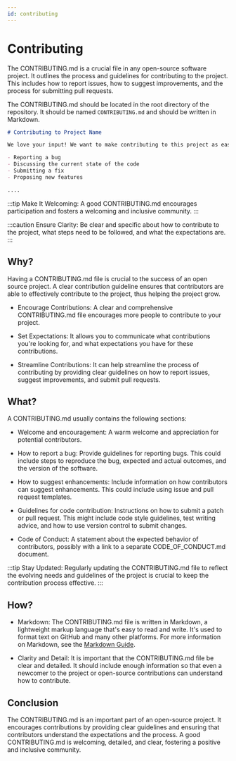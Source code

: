 ```yaml
---
id: contributing
---
```


# Contributing

The CONTRIBUTING.md is a crucial file in any open-source software project. It outlines the process and guidelines for contributing to the project. This includes how to report issues, how to suggest improvements, and the process for submitting pull requests.

The CONTRIBUTING.md should be located in the root directory of the repository. It should be named `CONTRIBUTING.md` and should be written in Markdown.

```markdown title="/CONTRIBUTING.md"
# Contributing to Project Name

We love your input! We want to make contributing to this project as easy and transparent as possible, whether it's:

- Reporting a bug
- Discussing the current state of the code
- Submitting a fix
- Proposing new features

....
```

:::tip
Make It Welcoming: A good CONTRIBUTING.md encourages participation and fosters a welcoming and inclusive community.
:::

:::caution
Ensure Clarity: Be clear and specific about how to contribute to the project, what steps need to be followed, and what the expectations are.
:::

## Why?

Having a CONTRIBUTING.md file is crucial to the success of an open source project. A clear contribution guideline ensures that contributors are able to effectively contribute to the project, thus helping the project grow.

- Encourage Contributions: A clear and comprehensive CONTRIBUTING.md file encourages more people to contribute to your project.

- Set Expectations: It allows you to communicate what contributions you're looking for, and what expectations you have for these contributions.

- Streamline Contributions: It can help streamline the process of contributing by providing clear guidelines on how to report issues, suggest improvements, and submit pull requests.

## What?

A CONTRIBUTING.md usually contains the following sections:

- Welcome and encouragement: A warm welcome and appreciation for potential contributors.

- How to report a bug: Provide guidelines for reporting bugs. This could include steps to reproduce the bug, expected and actual outcomes, and the version of the software.

- How to suggest enhancements: Include information on how contributors can suggest enhancements. This could include using issue and pull request templates.

- Guidelines for code contribution: Instructions on how to submit a patch or pull request. This might include code style guidelines, test writing advice, and how to use version control to submit changes.

- Code of Conduct: A statement about the expected behavior of contributors, possibly with a link to a separate CODE_OF_CONDUCT.md document.

:::tip
Stay Updated: Regularly updating the CONTRIBUTING.md file to reflect the evolving needs and guidelines of the project is crucial to keep the contribution process effective.
:::

## How?

- Markdown: The CONTRIBUTING.md file is written in Markdown, a lightweight markup language that's easy to read and write. It's used to format text on GitHub and many other platforms. For more information on Markdown, see the [Markdown Guide](https://www.markdownguide.org/).

- Clarity and Detail: It is important that the CONTRIBUTING.md file be clear and detailed. It should include enough information so that even a newcomer to the project or open-source contributions can understand how to contribute.

## Conclusion

The CONTRIBUTING.md is an important part of an open-source project. It encourages contributions by providing clear guidelines and ensuring that contributors understand the expectations and the process. A good CONTRIBUTING.md is welcoming, detailed, and clear, fostering a positive and inclusive community.
